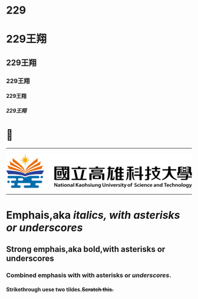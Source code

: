 # 229
# 229王翔
## 229王翔
### 229王翔
#### 229王翔
##### 229王翔

# 🌲

-----

![NKUST](182513897.png)


-------
# Emphais,aka *italics, with asterisks or underscores*  
## Strong emphais,aka bold,with **asterisks** or **underscores**  
### Combined emphasis with with **asterisks or _underscores_**.  
#### Strikethrough uese two tildes.~~Scratch this.~~  



